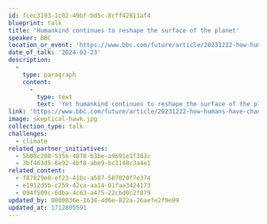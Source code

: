 ```yaml
---
id: fcec3193-1c02-49bf-bd5c-8cff42811af4
blueprint: talk
title: 'Humankind continues to reshape the surface of the planet'
speaker: BBC
location_or_event: 'https://www.bbc.com/future/article/20231222-how-humans-have-changed-earths-surface-in-2023'
date_of_talk: '2024-03-23'
description:
  -
    type: paragraph
    content:
      -
        type: text
        text: 'Yet humankind continues to reshape the surface of the planet — so often at the expense of our future, as in this BBC summary on what we have done in this past year alone (12/27/23)'
link: 'https://www.bbc.com/future/article/20231222-how-humans-have-changed-earths-surface-in-2023'
image: skeptical-hawk.jpg
collection_type: talk
challenges:
  - climate
related_partner_initiatives:
  - 5b08c208-5356-4878-b3be-a9b91e1f383c
  - 3bf463d5-6e92-4bf8-abe9-bc1148c3a4e1
related_content:
  - f87829e8-ef23-41bc-a587-587020f7e374
  - e1912d5b-c259-42ca-aa14-01faa3424173
  - 094f509c-6dba-4c63-a475-22cbd0c2f879
updated_by: 0800036e-1638-4d6e-822a-26aefe2f9e99
updated_at: 1712805591
---
```

